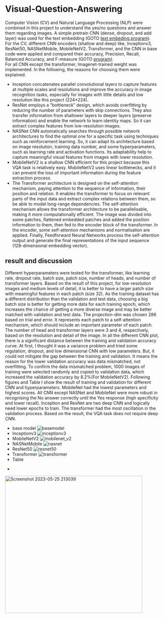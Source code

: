 # Visual-Question-Answering
Computer Vision (CV) and Natural Language Processing
(NLP) were combined in this project to understand the yes/no
questions and answer them regarding images. A simple pretrain CNN (dense, dropout, and add layer) was used for the
text embedding (GOTO [text embeding program](https://github.com/Afsaneh-Karami/Visual-Question-Answering/blob/master/VQAClassifier_baseline/SentenceEmbeddingGenerator.py)).<br/>
For the CV, different CNN encoders (shallow
and deep) like, Inceptionv3, ResNet50, NASNetMobile, MobileNetV2, Transformer, and the CNN in base code were applied and compared their accuracy, Precision, Recall, Balanced Accuracy, and F-measure (GOTO [program](https://github.com/Afsaneh-Karami/Visual-Question-Answering/blob/master/VQAClassifier_baseline/VQAClassifier_baseline.py)).<br/>
For all CNN except the transformer,
Imagenet-trained weight was implemented. In the following,
the reasons for choosing them were explained.<br/> 
* Inception
concatenates parallel convolutional layers to capture features
at multiple scales and resolutions and improve the accuracy in
image recognition tasks, especially for images with little
details and low resolution like this project (224*224).<br/>
* ResNet
employs a ”bottleneck” design, which avoids overfitting by
reducing the number of parameters with skip connections.
They also transfer information from shallower layers to deeper
layers (preserve information) and enable the network to learn
identity maps. So it can extract complex features from low-resolution images. <br/>
* NASNet CNN automatically searches
through possible network architectures to find the optimal one
for a specific task using techniques such as reinforcement
learning. So, it can adapt its architecture based on image
resolution, training data number, and some hyperparameters,
such as learning rate and activation functions. Its adaptability
help to capture meaningful visual features from images with
lower resolution. <br/>
* MobileNetV2 is a shallow CNN efficient for this project because this VQA task is relatively easy.
MobileNetV2 uses linear bottlenecks, and it can prevent the
loss of important information during the feature extraction
process. <br/>
* The Transformer architecture is designed on the self-attention mechanism, paying attention to the sequence of
information, their position and relation. It enables the
transformer to focus on relevant parts of the input data and
extract complex relations between them, so be able to model
long-range dependencies. The self-attention mechanism allows
the transformer architecture to be parallelisable, making it
more computationally efficient. The image was divided
into some patches, flattened embedded patches and added
the position information to them, then fed to the encoder
block of the transformer. In the encoder, some self-attention mechanisms and normalisation are applied. Finally,
Feedforward Neural Networks process the self-attention output
and generate the final representations of the input sequence (128-dimensional embedding vector).
## result and discussion
Different hyperparameters were tested for the transformer,
like learning rate, dropout rate, batch size, patch size, number
of heads, and number of transformer layers. Based on the result
of this project, for low-resolution images and medium levels of
detail, it is better to have a larger patch size with meaningful
features in each patch (size 32). As the training dataset has a
different distribution than the validation and test data, choosing
a big batch size is better for getting more data for each
training epoch, which increases the chance of getting a more
diverse image and may be better matched with validation
and test data. The projection-dim was chosen 286 based on
trial and error. It represents each patch to a self-attention
mechanism, which should include an important parameter of
each patch. The number of head and transformer layers were
3 and 4, respectively, based on the resolution and detail of
the image. In all the different CNN plot, there is a significant
distance between the training and validation accuracy curve.
At first, I thought it was a variance problem and tried some
regulation, dropout, and low dimensional CNN with low
parameters. But, it could not mitigate the gap between the
training and validation. It means the reason for the lower
validation accuracy was data mismatched, not overfitting. To
confirm the data mismatched problem, 1000 images of training
were selected randomly and copied to validation data, which
increased the validation accuracy by 8.2%(For MobileNetV2).
Following figures and Table I show the result of training and
validation for different CNN and hyperparameters. MobileNet
had the lowest parameters and highest scores. All CNN except
NASNet and MobileNet were more robust in recognising the
No answer correctly until the Yes response (high specificity
and lower recall). Inception and ResNet are two deep CNN
and logically need lower epochs to train. The transformer had
the most oscillation in the validation process. Based on the
result, the VQA task does not require deep CNN.<br/>
* base model
![basemodel](https://github.com/Afsaneh-Karami/Visual-Question-Answering/assets/78735911/a58eacc4-f4fd-4acf-ac80-89e3a4790190)
* Inceptionv3
![inceptionv3](https://github.com/Afsaneh-Karami/Visual-Question-Answering/assets/78735911/90dd3fab-ab24-47f4-96e2-6b4e476f16b0)
* MobileNetV2
![mobilenet_v2](https://github.com/Afsaneh-Karami/Visual-Question-Answering/assets/78735911/011bbd6b-7a33-45db-beb5-b2d68065fc38)
* NASNetMobile
![nasnet](https://github.com/Afsaneh-Karami/Visual-Question-Answering/assets/78735911/25e6f490-ddad-4ff7-b083-67c4a58604db)
* ResNet50
![resnet50](https://github.com/Afsaneh-Karami/Visual-Question-Answering/assets/78735911/4378de7c-f25d-4f9d-b514-479d631e54c8)
* Transformer
![transformer](https://github.com/Afsaneh-Karami/Visual-Question-Answering/assets/78735911/1a8242ea-3840-4e34-95ce-d7ae2fc22652)
* Table
* <p align="center">
<img width="448" alt="Screenshot 2023-05-25 213039" src="https://github.com/Afsaneh-Karami/Visual-Question-Answering/assets/78735911/5ea1f826-3fc7-4037-b553-c06232e21e34">
  </p>


